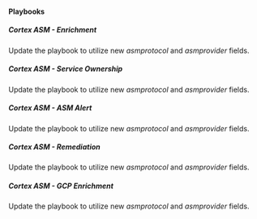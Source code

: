 
#### Playbooks

##### Cortex ASM - Enrichment

Update the playbook to utilize new *asmprotocol* and *asmprovider* fields.

##### Cortex ASM - Service Ownership

Update the playbook to utilize new *asmprotocol* and *asmprovider* fields.

##### Cortex ASM - ASM Alert

Update the playbook to utilize new *asmprotocol* and *asmprovider* fields.

##### Cortex ASM - Remediation

Update the playbook to utilize new *asmprotocol* and *asmprovider* fields.

##### Cortex ASM - GCP Enrichment

Update the playbook to utilize new *asmprotocol* and *asmprovider* fields.
